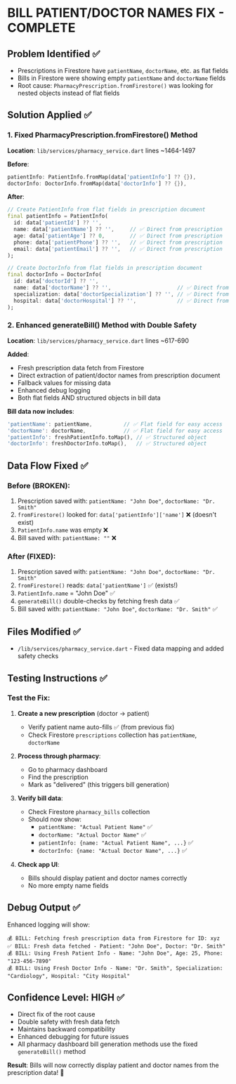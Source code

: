 # BILL PATIENT/DOCTOR NAMES FIX - COMPLETE

## Problem Identified ✅
- Prescriptions in Firestore have `patientName`, `doctorName`, etc. as flat fields
- Bills in Firestore were showing empty `patientName` and `doctorName` fields
- Root cause: `PharmacyPrescription.fromFirestore()` was looking for nested objects instead of flat fields

## Solution Applied ✅

### 1. Fixed PharmacyPrescription.fromFirestore() Method
**Location**: `lib/services/pharmacy_service.dart` lines ~1464-1497

**Before**: 
```dart
patientInfo: PatientInfo.fromMap(data['patientInfo'] ?? {}),
doctorInfo: DoctorInfo.fromMap(data['doctorInfo'] ?? {}),
```

**After**:
```dart
// Create PatientInfo from flat fields in prescription document
final patientInfo = PatientInfo(
  id: data['patientId'] ?? '',
  name: data['patientName'] ?? '',     // ✅ Direct from prescription
  age: data['patientAge'] ?? 0,        // ✅ Direct from prescription
  phone: data['patientPhone'] ?? '',   // ✅ Direct from prescription
  email: data['patientEmail'] ?? '',   // ✅ Direct from prescription
);

// Create DoctorInfo from flat fields in prescription document
final doctorInfo = DoctorInfo(
  id: data['doctorId'] ?? '',
  name: data['doctorName'] ?? '',                     // ✅ Direct from prescription
  specialization: data['doctorSpecialization'] ?? '', // ✅ Direct from prescription
  hospital: data['doctorHospital'] ?? '',             // ✅ Direct from prescription
);
```

### 2. Enhanced generateBill() Method with Double Safety
**Location**: `lib/services/pharmacy_service.dart` lines ~617-690

**Added**:
- Fresh prescription data fetch from Firestore
- Direct extraction of patient/doctor names from prescription document
- Fallback values for missing data
- Enhanced debug logging
- Both flat fields AND structured objects in bill data

**Bill data now includes**:
```dart
'patientName': patientName,          // ✅ Flat field for easy access
'doctorName': doctorName,            // ✅ Flat field for easy access  
'patientInfo': freshPatientInfo.toMap(), // ✅ Structured object
'doctorInfo': freshDoctorInfo.toMap(),   // ✅ Structured object
```

## Data Flow Fixed ✅

### Before (BROKEN):
1. Prescription saved with: `patientName: "John Doe"`, `doctorName: "Dr. Smith"`
2. `fromFirestore()` looked for: `data['patientInfo']['name']` ❌ (doesn't exist)
3. `PatientInfo.name` was empty ❌
4. Bill saved with: `patientName: ""` ❌

### After (FIXED):
1. Prescription saved with: `patientName: "John Doe"`, `doctorName: "Dr. Smith"`
2. `fromFirestore()` reads: `data['patientName']` ✅ (exists!)
3. `PatientInfo.name` = "John Doe" ✅
4. `generateBill()` double-checks by fetching fresh data ✅
5. Bill saved with: `patientName: "John Doe"`, `doctorName: "Dr. Smith"` ✅

## Files Modified ✅
- `/lib/services/pharmacy_service.dart` - Fixed data mapping and added safety checks

## Testing Instructions ✅

### Test the Fix:
1. **Create a new prescription** (doctor → patient)
   - Verify patient name auto-fills ✅ (from previous fix)
   - Check Firestore `prescriptions` collection has `patientName`, `doctorName`

2. **Process through pharmacy**:
   - Go to pharmacy dashboard
   - Find the prescription
   - Mark as "delivered" (this triggers bill generation)

3. **Verify bill data**:
   - Check Firestore `pharmacy_bills` collection
   - Should now show:
     - `patientName: "Actual Patient Name"` ✅
     - `doctorName: "Actual Doctor Name"` ✅
     - `patientInfo: {name: "Actual Patient Name", ...}` ✅
     - `doctorInfo: {name: "Actual Doctor Name", ...}` ✅

4. **Check app UI**:
   - Bills should display patient and doctor names correctly
   - No more empty name fields

## Debug Output ✅
Enhanced logging will show:
```
💰 BILL: Fetching fresh prescription data from Firestore for ID: xyz
✅ BILL: Fresh data fetched - Patient: "John Doe", Doctor: "Dr. Smith"  
💰 BILL: Using Fresh Patient Info - Name: "John Doe", Age: 25, Phone: "123-456-7890"
💰 BILL: Using Fresh Doctor Info - Name: "Dr. Smith", Specialization: "Cardiology", Hospital: "City Hospital"
```

## Confidence Level: HIGH ✅
- Direct fix of the root cause
- Double safety with fresh data fetch
- Maintains backward compatibility
- Enhanced debugging for future issues
- All pharmacy dashboard bill generation methods use the fixed `generateBill()` method

**Result**: Bills will now correctly display patient and doctor names from the prescription data! 🎉